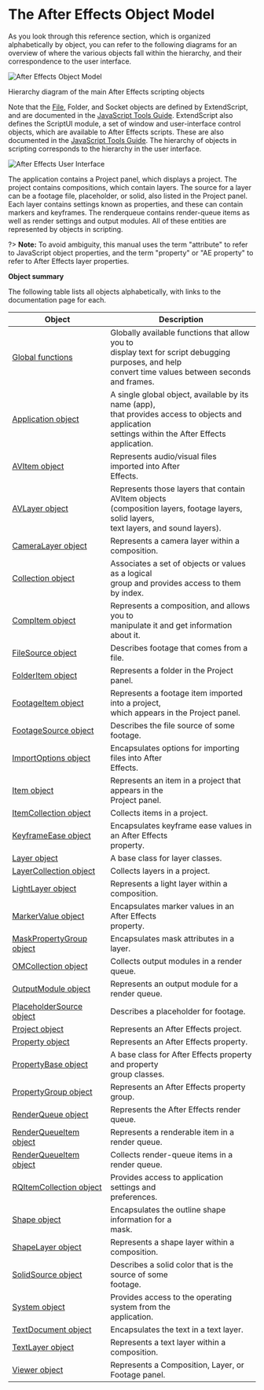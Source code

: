 # The After Effects Object Model

As you look through this reference section, which is organized alphabetically by object, you can refer to the following diagrams for an overview of where the various objects fall within the hierarchy, and their correspondence to the user interface.

![After Effects Object Model](../_static/objectmodel.png)

Hierarchy diagram of the main After Effects scripting objects

Note that the [File](https://extendscript.docsforadobe.dev/file-system-access/file-object.html), Folder, and Socket objects are defined by ExtendScript, and are documented in the [JavaScript Tools Guide](https://extendscript.docsforadobe.dev/). ExtendScript also defines the ScriptUI module, a set of window and user-interface control objects, which are available to After Effects scripts. These are also documented in the [JavaScript Tools Guide](https://extendscript.docsforadobe.dev/). The hierarchy of objects in scripting corresponds to the hierarchy in the user interface.

![After Effects User Interface](../_static/application.png)

The application contains a Project panel, which displays a project. The project contains compositions, which contain layers. The source for a layer can be a footage file, placeholder, or solid, also listed in the Project panel. Each layer contains settings known as properties, and these can contain markers and keyframes. The renderqueue contains render-queue items as well as render settings and output modules. All of these entities are represented by objects in scripting.

?> **Note:** To avoid ambiguity, this manual uses the term "attribute" to refer to JavaScript object properties, and the term "property" or "AE property" to refer to After Effects layer properties.

**Object summary**

The following table lists all objects alphabetically, with links to the documentation page for each.

| Object                                                                           | Description                                                                                                                                                 |
|----------------------------------------------------------------------------------|-------------------------------------------------------------------------------------------------------------------------------------------------------------|
| [Global functions](../general/globals.md#globals)                                | Globally available functions that allow you to<br/>display text for script debugging purposes, and help<br/>convert time values between seconds and frames. |
| [Application object](../general/application.md#application)                      | A single global object, available by its name (app),<br/>that provides access to objects and application<br/>settings within the After Effects application. |
| [AVItem object](../items/avitem.md#avitem)                                       | Represents audio/visual files imported into After<br/>Effects.                                                                                              |
| [AVLayer object](../layers/avlayer.md#avlayer)                                   | Represents those layers that contain AVItem objects<br/>(composition layers, footage layers, solid layers,<br/>text layers, and sound layers).              |
| [CameraLayer object](../layers/cameralayer.md#cameralayer)                       | Represents a camera layer within a composition.                                                                                                             |
| [Collection object](../other/collection.md#collection)                           | Associates a set of objects or values as a logical<br/>group and provides access to them by index.                                                          |
| [CompItem object](../items/compitem.md#compitem)                                 | Represents a composition, and allows you to<br/>manipulate it and get information about it.                                                                 |
| [FileSource object](../sources/filesource.md#filesource)                         | Describes footage that comes from a file.                                                                                                                   |
| [FolderItem object](../items/folderitem.md#folderitem)                           | Represents a folder in the Project panel.                                                                                                                   |
| [FootageItem object](../items/footageitem.md#footageitem)                        | Represents a footage item imported into a project,<br/>which appears in the Project panel.                                                                  |
| [FootageSource object](../sources/footagesource.md#footagesource)                | Describes the file source of some footage.                                                                                                                  |
| [ImportOptions object](../other/importoptions.md#importoptions)                  | Encapsulates options for importing files into After<br/>Effects.                                                                                            |
| [Item object](../items/item.md#item)                                             | Represents an item in a project that appears in the<br/>Project panel.                                                                                      |
| [ItemCollection object](../items/itemcollection.md#itemcollection)               | Collects items in a project.                                                                                                                                |
| [KeyframeEase object](../other/keyframeease.md#keyframeease)                     | Encapsulates keyframe ease values in an After Effects<br/>property.                                                                                         |
| [Layer object](../layers/layer.md#layer)                                         | A base class for layer classes.                                                                                                                             |
| [LayerCollection object](../layers/layercollection.md#layercollection)           | Collects layers in a project.                                                                                                                               |
| [LightLayer object](../layers/lightlayer.md#lightlayer)                          | Represents a light layer within a composition.                                                                                                              |
| [MarkerValue object](../other/markervalue.md#markervalue)                        | Encapsulates marker values in an After Effects<br/>property.                                                                                                |
| [MaskPropertyGroup object](../properties/maskpropertygroup.md#maskpropertygroup) | Encapsulates mask attributes in a layer.                                                                                                                    |
| [OMCollection object](../renderqueue/omcollection.md#omcollection)               | Collects output modules in a render queue.                                                                                                                  |
| [OutputModule object](../renderqueue/outputmodule.md#outputmodule)               | Represents an output module for a render queue.                                                                                                             |
| [PlaceholderSource object](../sources/placeholdersource.md#placeholdersource)    | Describes a placeholder for footage.                                                                                                                        |
| [Project object](../general/project.md#project)                                  | Represents an After Effects project.                                                                                                                        |
| [Property object](../properties/property.md#property)                            | Represents an After Effects property.                                                                                                                       |
| [PropertyBase object](../properties/propertybase.md#propertybase)                | A base class for After Effects property and property<br/>group classes.                                                                                     |
| [PropertyGroup object](../properties/propertygroup.md#propertygroup)             | Represents an After Effects property group.                                                                                                                 |
| [RenderQueue object](../renderqueue/renderqueue.md#renderqueue)                  | Represents the After Effects render queue.                                                                                                                  |
| [RenderQueueItem object](../renderqueue/renderqueueitem.md#renderqueueitem)      | Represents a renderable item in a render queue.                                                                                                             |
| [RenderQueueItem object](../renderqueue/renderqueueitem.md#renderqueueitem)      | Collects render-queue items in a render queue.                                                                                                              |
| [RQItemCollection object](../renderqueue/rqitemcollection.md#rqitemcollection)   | Provides access to application settings and<br/>preferences.                                                                                                |
| [Shape object](../other/shape.md#shape)                                          | Encapsulates the outline shape information for a<br/>mask.                                                                                                  |
| [ShapeLayer object](../layers/shapelayer.md#shapelayer)                          | Represents a shape layer within a composition.                                                                                                              |
| [SolidSource object](../sources/solidsource.md#solidsource)                      | Describes a solid color that is the source of some<br/>footage.                                                                                             |
| [System object](../general/system.md#system)                                     | Provides access to the operating system from the<br/>application.                                                                                           |
| [TextDocument object](../text/textdocument.md#textdocument)                      | Encapsulates the text in a text layer.                                                                                                                      |
| [TextLayer object](../layers/textlayer.md#textlayer)                             | Represents a text layer within a composition.                                                                                                               |
| [Viewer object](../other/viewer.md#viewer)                                       | Represents a Composition, Layer, or Footage panel.                                                                                                          |

